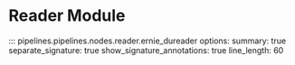 # Reader Module

::: pipelines.pipelines.nodes.reader.ernie_dureader
    options:
        summary: true
        separate_signature: true
        show_signature_annotations: true
        line_length: 60
